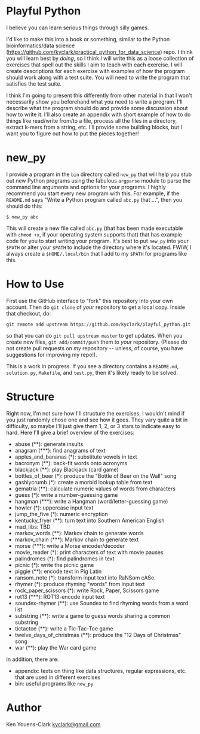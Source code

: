# Playful Python

I believe you can learn serious things through silly games. 

I'd like to make this into a book or something, similar to the Python bioinformatics/data science (https://github.com/kyclark/practical_python_for_data_science) repo. I think you will learn best by *doing*, so I think I will write this as a loose collection of exercises that spell out the skills I aim to teach with each exercise. I will create descriptions for each exercise with examples of how the program should work along with a test suite. You will need to write the program that satisfies the test suite.

I think I'm going to present this differently from other material in that I won't necessarily show you beforehand what you need to write a program. I'll describe what the program should do and provide some discussion about how to write it. I'll also create an appendix with short example of how to do things like read/write from/to a file, process all the files in a directory, extract k-mers from a string, etc. I'll provide some building blocks, but I want you to figure out how to put the pieces together!

# new_py

I provide a program in the `bin` directory called `new_py` that will help you stub out new Python programs using the fabulous `argparse` module to parse the command line arguments and options for your programs. I highly recommend you start every new program with this. For example, if the `README.md` says "Write a Python program called `abc.py` that ...", then you should do this:

````
$ new_py abc
````

This will create a new file called `abc.py` (that has been made executable with `chmod +x`, if your operating system supports that) that has example code for you to start writing your program. It's best to put `new_py` into your `$PATH` or alter your `$PATH` to include the directory where it's located. FWIW, I always create a `$HOME/.local/bin` that I add to my `$PATH` for programs like this.

# How to Use

First use the GitHub interface to "fork" this repository into your own account. Then do `git clone` of *your* repository to get a local copy. Inside that checkout, do:

````
git remote add upstream https://github.com/kyclark/playful_python.git 
````

so that you can do `git pull upstream master` to get updates. When you create new files, `git add/commit/push` them to *your* repository. (Please do not create pull requests on *my* repository -- unless, of course, you have suggestions for improving my repo!).

This is a work in progress. If you see a directory contains a `README.md`, `solution.py`, `Makefile`, and `test.py`, then it's likely ready to be solved.

# Structure

Right now, I'm not sure how I'll structure the exercises. I wouldn't mind if you just randomly chose one and see how it goes. They vary quite a bit in difficulty, so maybe I'll just give them 1, 2, or 3 stars to indicate easy to hard. Here I'll give a brief overview of the exercises:

* abuse (\*\*): generate insults
* anagram (\*\*\*): find anagrams of text
* apples_and_bananas (\*): substitute vowels in text
* bacronym (\*\*): back-fit words onto acronyms
* blackjack (\*\*): play Blackjack (card game)
* bottles_of_beer (\*): produce the "Bottle of Beer on the Wall" song
* gashlycrumb (\*): create a morbid lookup table from text
* gematria (\*\*): calculate numeric values of words from characters
* guess (\*): write a number-guessing game
* hangman (\*\*\*): write a Hangman (word/letter-guessing game)
* howler (\*): uppercase input text
* jump_the_five (\*): numeric encryption
* kentucky_fryer (\*\*): turn text into Southern American English
* mad_libs: TBD
* markov_words (\*\*): Markov chain to generate words
* markov_chain (\*\*\*): Markov chain to generate text
* morse (\*\*\*): write a Morse encoder/decoder
* movie_reader (\*): print characters of text with movie pauses
* palindromes (\*): find palindromes in text
* picnic (\*): write the picnic game
* piggie (\*\*): encode text in Pig Latin
* ransom_note (\*): transform input text into RaNSom cASe.
* rhymer (\*): produce rhyming "words" from input text
* rock_paper_scissors (\*): write Rock, Paper, Scissors game
* rot13 (\*\*\*): ROT13-encode input text
* soundex-rhymer (\*\*): use Soundex to find rhyming words from a word list
* substring (\*\*): write a game to guess words sharing a common substring
* tictactoe (\*\*): write a Tic-Tac-Toe game
* twelve_days_of_christmas (\*\*): produce the "12 Days of Christmas" song
* war (\*\*): play the War card game

In addition, there are:

* appendix: texts on thing like data structures, regular expressions, etc. that are used in different exercises
* bin: useful programs like `new_py`

# Author

Ken Youens-Clark <kyclark@gmail.com>
